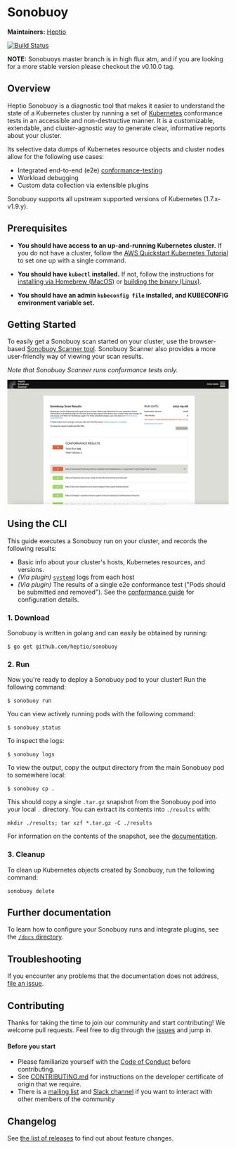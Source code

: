 # Sonobuoy

**Maintainers:** [Heptio][0]

[![Build Status][1]][2]

**NOTE:**
Sonobuoys master branch is in high flux atm, and if you are looking for a more stable version please checkout the v0.10.0 tag. 

## Overview

Heptio Sonobuoy is a diagnostic tool that makes it easier to understand the state of a Kubernetes cluster by running a set of [Kubernetes][3] conformance tests in an accessible and non-destructive manner.  It is a customizable, extendable, and cluster-agnostic way to generate clear, informative reports about your cluster.

Its selective data dumps of Kubernetes resource objects and cluster nodes allow for the following use cases:

* Integrated end-to-end (e2e) [conformance-testing][4]
* Workload debugging
* Custom data collection via extensible plugins

Sonobuoy supports all upstream supported versions of Kubernetes (1.7.x-v1.9.y).

## Prerequisites

* **You should have access to an up-and-running Kubernetes cluster.** If you do not have a cluster, follow the [AWS Quickstart Kubernetes Tutorial][5] to set one up with a single command.

* **You should have `kubectl` installed.** If not, follow the instructions for [installing via Homebrew (MacOS)][6] or [building the binary (Linux)][7].

* **You should have an admin `kubeconfig file` installed, and KUBECONFIG environment variable set.**

## Getting Started

To easily get a Sonobuoy scan started on your cluster, use the browser-based [Sonobuoy Scanner tool][18]. Sonobuoy Scanner also provides a more user-friendly way of viewing your scan results.

*Note that Sonobuoy Scanner runs conformance tests only.*

![tarball overview screenshot][20]

## Using the CLI

This guide executes a Sonobuoy run on your cluster, and records the following results:
* Basic info about your cluster's hosts, Kubernetes resources, and versions.
* *(Via plugin)* [`systemd`][14] logs from each host
* *(Via plugin)* The results of a single e2e conformance test ("Pods should be submitted and removed"). See the [conformance guide][4] for configuration details.

### 1. Download

Sonobuoy is written in golang and can easily be obtained by running:
```
$ go get github.com/heptio/sonobuoy
```

### 2. Run

Now you're ready to deploy a Sonobuoy pod to your cluster! Run the following command:
```
$ sonobuoy run
```

You can view actively running pods with the following command:
```
$ sonobuoy status 
```

To inspect the logs:
```
$ sonobuoy logs
```

To view the output, copy the output directory from the main Sonobuoy pod to somewhere local:
```
$ sonobuoy cp .
```

This should copy a single `.tar.gz` snapshot from the Sonobuoy pod into your local `.` directory. You can extract its contents into `./results` with:
```
mkdir ./results; tar xzf *.tar.gz -C ./results
```

For information on the contents of the snapshot, see the [documentation](docs/snapshot.md).

### 3. Cleanup

To clean up Kubernetes objects created by Sonobuoy, run the following command:
```
sonobuoy delete
```

## Further documentation

 To learn how to configure your Sonobuoy runs and integrate plugins, see the [`/docs` directory][9].

## Troubleshooting

If you encounter any problems that the documentation does not address, [file an issue][10].

## Contributing

Thanks for taking the time to join our community and start contributing!  We welcome pull requests. Feel free to dig through the [issues][10] and jump in.

#### Before you start

* Please familiarize yourself with the [Code of
Conduct][12] before contributing.
* See [CONTRIBUTING.md][11] for instructions on the
developer certificate of origin that we require.
* There is a [mailing list][16] and [Slack channel][17] if you want to interact with
other members of the community

## Changelog

See [the list of releases](https://github.com/heptio/sonobuoy/releases) to find out about feature changes.

[0]: https://github.com/heptio
[1]: https://jenkins.i.heptio.com/buildStatus/icon?job=sonobuoy-deployer
[2]: https://jenkins.i.heptio.com/job/sonobuoy-deployer/
[3]: https://github.com/kubernetes/kubernetes
[4]: /docs/conformance-testing.md
[5]: http://docs.heptio.com/content/tutorials/aws-cloudformation-k8s.html
[6]: https://kubernetes.io/docs/tasks/tools/install-kubectl/#install-with-homebrew-on-macos
[7]: https://kubernetes.io/docs/tasks/tools/install-kubectl/#tabset-1
[8]: https://kubernetes.io/docs/tasks/configure-pod-container/configure-persistent-volume-storage/
[9]: /docs
[10]: https://github.com/heptio/sonobuoy/issues
[11]: /CONTRIBUTING.md
[12]: /CODE_OF_CONDUCT.md
[14]: https://github.com/systemd/systemd
[15]: #3-tear-down
[16]: https://groups.google.com/forum/#!forum/heptio-sonobuoy
[17]: https://kubernetes.slack.com/messages/sonobuoy
[18]: https://scanner.heptio.com/
[19]: #quickstart
[20]: docs/img/scanner.png
